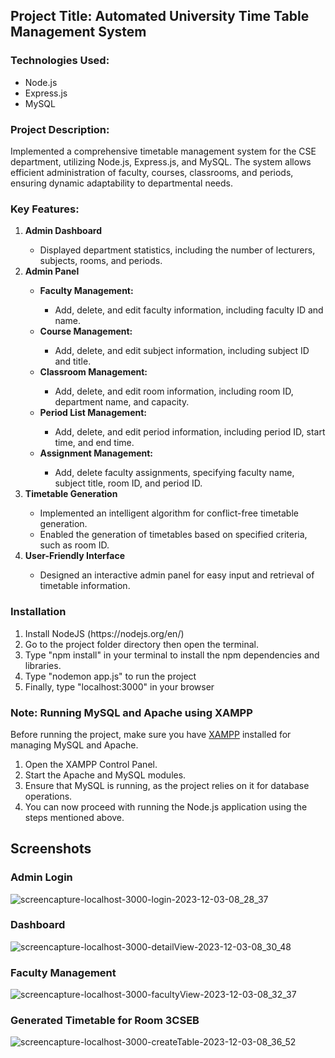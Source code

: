 ## Project Title: Automated University Time Table Management System


### Technologies Used:
<ul>
  <li>Node.js</li>
  <li>Express.js</li>
  <li>MySQL</li>
</ul>

### Project Description:
Implemented a comprehensive timetable management system for the CSE department, utilizing Node.js, Express.js, and MySQL. The system allows efficient administration of faculty, courses, classrooms, and periods, ensuring dynamic adaptability to departmental needs.

### Key Features:
<ol>
  <li><b>Admin Dashboard</b></li>
  <ul>
    <li>Displayed department statistics, including the number of lecturers, subjects, rooms, and periods.</li>
  </ul>
  <li><b>Admin Panel</b></li>
  <ul>
    <li><b>Faculty Management:</b></li>
    <ul><li>Add, delete, and edit faculty information, including faculty ID and name.</li></ul>
    <li><b>Course Management:</b></li>
    <ul><li>Add, delete, and edit subject information, including subject ID and title.</li></ul>
    <li><b>Classroom Management:</b></li>
    <ul><li>Add, delete, and edit room information, including room ID, department name, and capacity.</li></ul>
    <li><b>Period List Management:</b></li>
    <ul><li>Add, delete, and edit period information, including period ID, start time, and end time.</li></ul>
    <li><b>Assignment Management:</b></li>
    <ul><li>Add, delete faculty assignments, specifying faculty name, subject title, room ID, and period ID.</li></ul>
  </ul>
  <li><b>Timetable Generation</b></li>
  <ul>
    <li>Implemented an intelligent algorithm for conflict-free timetable generation.</li>
    <li>Enabled the generation of timetables based on specified criteria, such as room ID.</li>
  </ul>
  <li><b>User-Friendly Interface</b></li>
  <ul>
    <li>Designed an interactive admin panel for easy input and retrieval of timetable information.</li>
  </ul>
</ol>

### Installation
<ol>
  <li>Install NodeJS (https://nodejs.org/en/)</li>
  <li>Go to the project folder directory then open the terminal.</li>
  <li>Type "npm install" in your terminal to install the npm dependencies and libraries.</li>
  <li>Type "nodemon app.js" to run the project</li>
  <li>Finally, type "localhost:3000" in your browser</li>
</ol>

### Note: Running MySQL and Apache using XAMPP

Before running the project, make sure you have [XAMPP](https://www.apachefriends.org/index.html) installed for managing MySQL and Apache.
<ol>
  <li>Open the XAMPP Control Panel.</li>
  <li>Start the Apache and MySQL modules.</li>
  <li>Ensure that MySQL is running, as the project relies on it for database operations.</li>
  <li>You can now proceed with running the Node.js application using the steps mentioned above.</li>
</ol>

## Screenshots
### Admin Login
![screencapture-localhost-3000-login-2023-12-03-08_28_37](https://github.com/nikhilarokkam/Automated-University-TimeTable-Management-System/assets/115566678/fef5b5f1-a3f7-432a-bb09-fc3ea575ab24)
### Dashboard
![screencapture-localhost-3000-detailView-2023-12-03-08_30_48](https://github.com/nikhilarokkam/Automated-University-TimeTable-Management-System/assets/115566678/bb07833a-fe6d-429d-ab31-d57cc059f65e)
### Faculty Management
![screencapture-localhost-3000-facultyView-2023-12-03-08_32_37](https://github.com/nikhilarokkam/Automated-University-TimeTable-Management-System/assets/115566678/55761541-f846-4e24-8235-f6282a5d1fa5)
### Generated Timetable for Room 3CSEB
![screencapture-localhost-3000-createTable-2023-12-03-08_36_52](https://github.com/nikhilarokkam/Automated-University-TimeTable-Management-System/assets/115566678/b260cd52-351c-4faa-96f9-1aa1110e8758)
